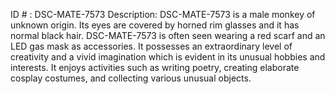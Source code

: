 ID # : DSC-MATE-7573
Description: DSC-MATE-7573 is a male monkey of unknown origin. Its eyes are covered by horned rim glasses and it has normal black hair. DSC-MATE-7573 is often seen wearing a red scarf and an LED gas mask as accessories. It possesses an extraordinary level of creativity and a vivid imagination which is evident in its unusual hobbies and interests. It enjoys activities such as writing poetry, creating elaborate cosplay costumes, and collecting various unusual objects.